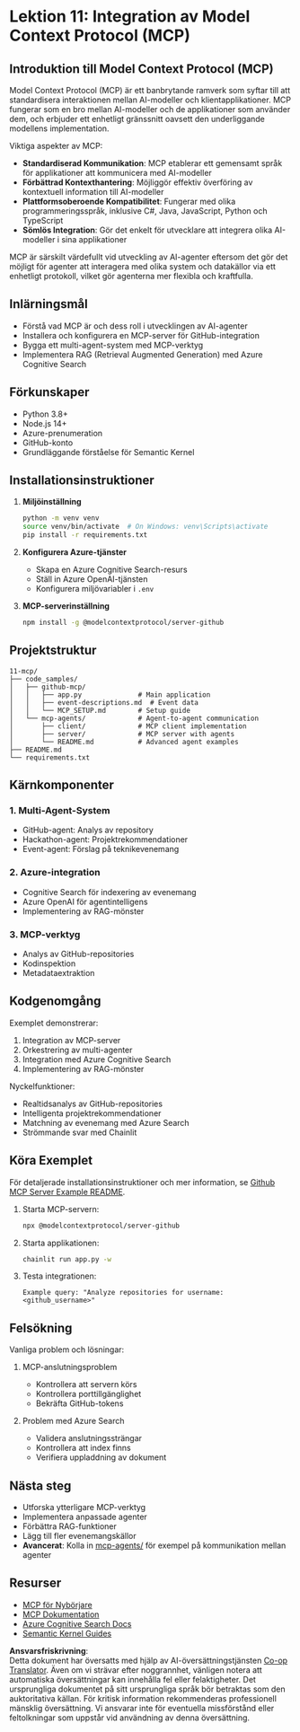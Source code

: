<!--
CO_OP_TRANSLATOR_METADATA:
{
  "original_hash": "e255edb8423b34b4bba20263ef38f208",
  "translation_date": "2025-08-21T13:12:29+00:00",
  "source_file": "11-mcp/README.md",
  "language_code": "sv"
}
-->
# Lektion 11: Integration av Model Context Protocol (MCP)

## Introduktion till Model Context Protocol (MCP)

Model Context Protocol (MCP) är ett banbrytande ramverk som syftar till att standardisera interaktionen mellan AI-modeller och klientapplikationer. MCP fungerar som en bro mellan AI-modeller och de applikationer som använder dem, och erbjuder ett enhetligt gränssnitt oavsett den underliggande modellens implementation.

Viktiga aspekter av MCP:

- **Standardiserad Kommunikation**: MCP etablerar ett gemensamt språk för applikationer att kommunicera med AI-modeller
- **Förbättrad Kontexthantering**: Möjliggör effektiv överföring av kontextuell information till AI-modeller
- **Plattformsoberoende Kompatibilitet**: Fungerar med olika programmeringsspråk, inklusive C#, Java, JavaScript, Python och TypeScript
- **Sömlös Integration**: Gör det enkelt för utvecklare att integrera olika AI-modeller i sina applikationer

MCP är särskilt värdefullt vid utveckling av AI-agenter eftersom det gör det möjligt för agenter att interagera med olika system och datakällor via ett enhetligt protokoll, vilket gör agenterna mer flexibla och kraftfulla.

## Inlärningsmål
- Förstå vad MCP är och dess roll i utvecklingen av AI-agenter
- Installera och konfigurera en MCP-server för GitHub-integration
- Bygga ett multi-agent-system med MCP-verktyg
- Implementera RAG (Retrieval Augmented Generation) med Azure Cognitive Search

## Förkunskaper
- Python 3.8+
- Node.js 14+
- Azure-prenumeration
- GitHub-konto
- Grundläggande förståelse för Semantic Kernel

## Installationsinstruktioner

1. **Miljöinställning**
   ```bash
   python -m venv venv
   source venv/bin/activate  # On Windows: venv\Scripts\activate
   pip install -r requirements.txt
   ```

2. **Konfigurera Azure-tjänster**
   - Skapa en Azure Cognitive Search-resurs
   - Ställ in Azure OpenAI-tjänsten
   - Konfigurera miljövariabler i `.env`

3. **MCP-serverinställning**
   ```bash
   npm install -g @modelcontextprotocol/server-github
   ```

## Projektstruktur

```
11-mcp/
├── code_samples/
│   ├── github-mcp/
│   │   ├── app.py              # Main application
│   │   ├── event-descriptions.md  # Event data
│   │   └── MCP_SETUP.md        # Setup guide
│   └── mcp-agents/             # Agent-to-agent communication
│       ├── client/             # MCP client implementation
│       ├── server/             # MCP server with agents
│       └── README.md           # Advanced agent examples
├── README.md
└── requirements.txt
```

## Kärnkomponenter

### 1. Multi-Agent-System
- GitHub-agent: Analys av repository
- Hackathon-agent: Projektrekommendationer
- Event-agent: Förslag på teknikevenemang

### 2. Azure-integration
- Cognitive Search för indexering av evenemang
- Azure OpenAI för agentintelligens
- Implementering av RAG-mönster

### 3. MCP-verktyg
- Analys av GitHub-repositories
- Kodinspektion
- Metadataextraktion

## Kodgenomgång

Exemplet demonstrerar:
1. Integration av MCP-server
2. Orkestrering av multi-agenter
3. Integration med Azure Cognitive Search
4. Implementering av RAG-mönster

Nyckelfunktioner:
- Realtidsanalys av GitHub-repositories
- Intelligenta projektrekommendationer
- Matchning av evenemang med Azure Search
- Strömmande svar med Chainlit

## Köra Exemplet

För detaljerade installationsinstruktioner och mer information, se [Github MCP Server Example README](./code_samples/github-mcp/README.md).

1. Starta MCP-servern:
   ```bash
   npx @modelcontextprotocol/server-github
   ```

2. Starta applikationen:
   ```bash
   chainlit run app.py -w
   ```

3. Testa integrationen:
   ```
   Example query: "Analyze repositories for username: <github_username>"
   ```

## Felsökning

Vanliga problem och lösningar:
1. MCP-anslutningsproblem
   - Kontrollera att servern körs
   - Kontrollera porttillgänglighet
   - Bekräfta GitHub-tokens

2. Problem med Azure Search
   - Validera anslutningssträngar
   - Kontrollera att index finns
   - Verifiera uppladdning av dokument

## Nästa steg
- Utforska ytterligare MCP-verktyg
- Implementera anpassade agenter
- Förbättra RAG-funktioner
- Lägg till fler evenemangskällor
- **Avancerat**: Kolla in [mcp-agents/](../../../11-mcp/code_samples/mcp-agents) för exempel på kommunikation mellan agenter

## Resurser
- [MCP för Nybörjare](https://aka.ms/mcp-for-beginners)  
- [MCP Dokumentation](https://github.com/microsoft/semantic-kernel/tree/main/python/semantic-kernel/semantic_kernel/connectors/mcp)
- [Azure Cognitive Search Docs](https://learn.microsoft.com/azure/search/)
- [Semantic Kernel Guides](https://learn.microsoft.com/semantic-kernel/)

**Ansvarsfriskrivning**:  
Detta dokument har översatts med hjälp av AI-översättningstjänsten [Co-op Translator](https://github.com/Azure/co-op-translator). Även om vi strävar efter noggrannhet, vänligen notera att automatiska översättningar kan innehålla fel eller felaktigheter. Det ursprungliga dokumentet på sitt ursprungliga språk bör betraktas som den auktoritativa källan. För kritisk information rekommenderas professionell mänsklig översättning. Vi ansvarar inte för eventuella missförstånd eller feltolkningar som uppstår vid användning av denna översättning.
